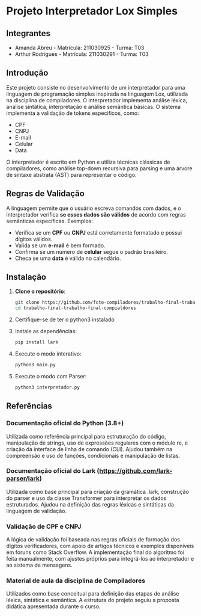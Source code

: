 # Projeto Interpretador Lox Simples

## Integrantes
- Amanda Abreu - Matrícula: 211030925 - Turma: T03
- Arthur Rodrigues -  Matrícula: 211030291 - Turma: T03

## Introdução
Este projeto consiste no desenvolvimento de um interpretador para uma linguagem de programação simples inspirada na linguagem Lox, utilizada na disciplina de compiladores. O interpretador implementa análise léxica, análise sintática, interpretação e análise semântica básicas. O sistema implementa a validação de tokens especificos, como: 
  - CPF
  - CNPJ
  - E-mail
  - Celular
  - Data

O interpretador é escrito em Python e utiliza técnicas clássicas de compiladores, como análise top-down recursiva para parsing e uma árvore de sintaxe abstrata (AST) para representar o código.


## Regras de Validação

A linguagem permite que o usuário escreva comandos com dados, e o interpretador verifica **se esses dados são válidos** de acordo com regras semânticas específicas. Exemplos:

- Verifica se um **CPF** ou **CNPJ** está corretamente formatado e possui dígitos válidos.
- Valida se um **e-mail** é bem formado.
- Confirma se um número de **celular** segue o padrão brasileiro.
- Checa se uma **data** é válida no calendário.

## Instalação

1. **Clone o repositório**:

   ```bash
   git clone https://github.com/fcte-compiladores/trabalho-final-trabalho-final-compialdores.git
   cd trabalho-final-trabalho-final-compialdores

2. Certifique-se de ter o python3 instalado
3. Instale as dependências:
   ```bash
   pip install lark
4. Execute o modo interativo:
   ```bash
   python3 main.py
5. Execute o modo com Parser: 
   ```bash
   python3 interpretador.py

## Referências
### **Documentação oficial do Python (3.8+)**
  Utilizada como referência principal para estruturação do código, manipulação de strings, uso de expressões regulares com o módulo re, e criação da interface de linha de comando (CLI). Ajudou também na compreensão e uso de funções, condicionais e manipulação de listas.

### **Documentação oficial do Lark (https://github.com/lark-parser/lark)**
  Utilizada como base principal para criação da gramática .lark, construção do parser e uso da classe Transformer para interpretar os dados estruturados. Ajudou na definição das regras léxicas e sintáticas da linguagem de validação.

### **Validação de CPF e CNPJ**
  A lógica de validação foi baseada nas regras oficiais de formação dos dígitos verificadores, com apoio de artigos técnicos e exemplos disponíveis em fóruns como Stack Overflow. A implementação final do algoritmo foi feita manualmente, com ajustes próprios para integrá-los ao interpretador e ao sistema de mensagens.

### **Material de aula da disciplina de Compiladores**
  Utilizados como base conceitual para definição das etapas de análise léxica, sintática e semântica. A estrutura do projeto seguiu a proposta didática apresentada durante o curso.
